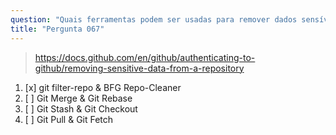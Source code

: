 ```yaml
---
question: "Quais ferramentas podem ser usadas para remover dados sensíveis do histórico de um repositório Git?"
title: "Pergunta 067"
---
```


> https://docs.github.com/en/github/authenticating-to-github/removing-sensitive-data-from-a-repository
1. [x] git filter-repo & BFG Repo-Cleaner
1. [ ] Git Merge & Git Rebase
1. [ ] Git Stash & Git Checkout
1. [ ] Git Pull & Git Fetch
